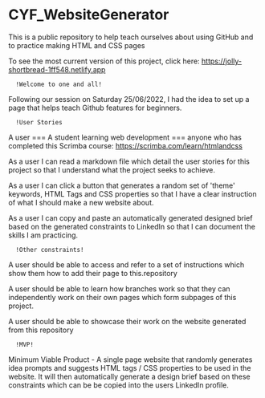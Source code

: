 # CYF_WebsiteGenerator
This is a public repository to help teach ourselves about using GitHub and to practice making HTML and CSS pages

To see the most current version of this project, click here: https://jolly-shortbread-1ff548.netlify.app

      !Welcome to one and all!
Following our session on Saturday 25/06/2022, I had the idea to set up a page that helps teach Github features for beginners.

      !User Stories

A user === A student learning web development === anyone who has completed this Scrimba course: https://scrimba.com/learn/htmlandcss

As a user I can read a markdown file which detail the user stories for this project so that I understand what the project seeks to achieve.

As a user I can click a button that generates a random set of 'theme' keywords, HTML Tags and CSS properties so that I have a clear instruction of what I should make a new website about.

As a user I can copy and paste an automatically generated designed brief based on the generated constraints to LinkedIn so that I can document the skills I am practicing.

      !Other constraints!

A user should be able to access and refer to a set of instructions which show them how to add their page to this.repository

A user should be able to learn how branches work so that they can independently work on their own pages which form subpages of this project.

A user should be able to showcase their work on the website generated from this repository


      !MVP!
Minimum Viable Product - A single page website that randomly generates idea prompts and suggests HTML tags / CSS properties to be used in the website. It will then automatically generate a design brief based on these constraints which can be  be copied into the users LinkedIn profile.
